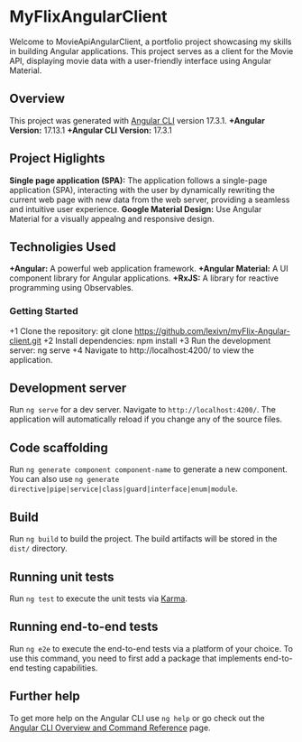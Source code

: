 # MyFlixAngularClient

Welcome to MovieApiAngularClient, a portfolio project showcasing my skills in building Angular applications. This project serves as a client for the Movie API, displaying movie data with a user-friendly interface using Angular Material.

## Overview

This project was generated with [Angular CLI](https://github.com/angular/angular-cli) version 17.3.1.
**+Angular Version:** 17.13.1
**+Angular CLI Version:** 17.3.1

## Project Higlights

**Single page application (SPA):** The application follows a single-page application (SPA), interacting with the user by dynamically rewriting the current web page with new data from the web server, providing a seamless and intuitive user experience.
**Google Material Design:** Use Angular Material for a visually appealng and responsive design.

## Technoligies Used

**+Angular:** A powerful web application framework.
**+Angular Material:** A UI component library for Angular applications.
**+RxJS:** A library for reactive programming using Observables.

### Getting Started

+1 Clone the repository: git clone https://github.com/lexivn/myFlix-Angular-client.git
+2 Install dependencies: npm install
+3 Run the development server: ng serve
+4 Navigate to http://localhost:4200/ to view the application.

## Development server

Run `ng serve` for a dev server. Navigate to `http://localhost:4200/`. The application will automatically reload if you change any of the source files.

## Code scaffolding

Run `ng generate component component-name` to generate a new component. You can also use `ng generate directive|pipe|service|class|guard|interface|enum|module`.

## Build

Run `ng build` to build the project. The build artifacts will be stored in the `dist/` directory.

## Running unit tests

Run `ng test` to execute the unit tests via [Karma](https://karma-runner.github.io).

## Running end-to-end tests

Run `ng e2e` to execute the end-to-end tests via a platform of your choice. To use this command, you need to first add a package that implements end-to-end testing capabilities.

## Further help

To get more help on the Angular CLI use `ng help` or go check out the [Angular CLI Overview and Command Reference](https://angular.io/cli) page.
